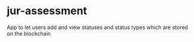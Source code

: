 # jur-assessment
App to let users add and view statuses and status types which are stored on the blockchain
